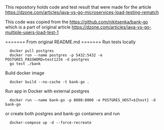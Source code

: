 This repository holds code and test result that were made for the article https://dzone.com/articles/java-vs-go-microservices-load-testing-rematch

This code was copied from the https://github.com/nikitsenka/bank-go which is a part of original article https://dzone.com/articles/java-vs-go-multiple-users-load-test-1

======= From original README.md =======
Run tests locally
```
  docker pull postgres
  docker run --name postgres -p 5432:5432 -e POSTGRES_PASSWORD=test1234 -d postgres
  go test ./bank
```
Build docker image
```
  docker build --no-cache -t bank-go .

```
Run app in Docker
with external postgres
```
  docker run --name bank-go -p 8000:8000 -e POSTGRES_HOST=${host} -d bank-go
```
  or create both postgres and bank-go containers and run
```
  docker-compose up -d --force-recreate
```
